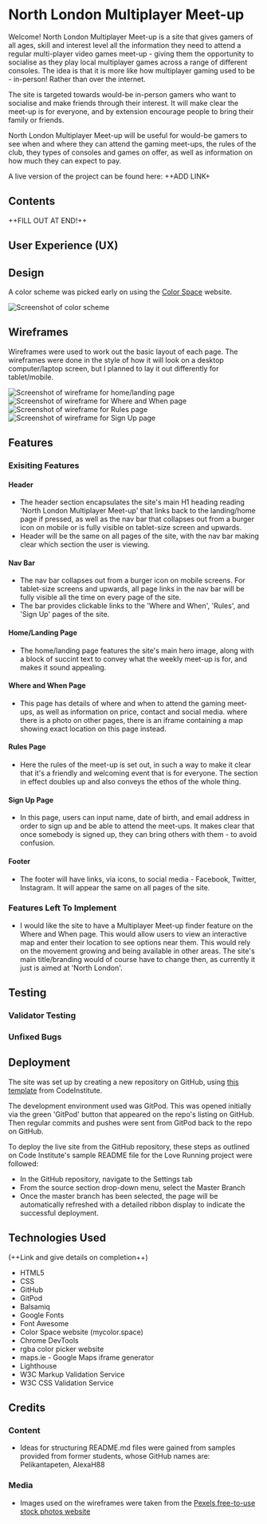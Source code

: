 # North London Multiplayer Meet-up
Welcome! North London Multiplayer Meet-up is a site that gives gamers of all ages, skill and interest level all the information they need to attend a regular multi-player video games meet-up - giving them the opportunity to socialise as they play local multiplayer games across a range of different consoles. The idea is that it is more like how multiplayer gaming used to be - in-person! Rather than over the internet.

The site is targeted towards would-be in-person gamers who want to socialise and make friends through their interest. It will make clear the meet-up is for everyone, and by extension encourage people to bring their family or friends.

North London Multiplayer Meet-up will be useful for would-be gamers to see when and where they can attend the gaming meet-ups, the rules of the club, they types of consoles and games on offer, as well as information on how much they can expect to pay.

A live version of the project can be found here: ++ADD LINK+

## Contents

++FILL OUT AT END!++

## User Experience (UX)

## Design

A color scheme was picked early on using the [Color Space](https://mycolor.space/) website.

![Screenshot of color scheme](assets/images/ColorPalette.png)

## Wireframes

Wireframes were used to work out the basic layout of each page. The wireframes were done in the style of how it will look on a desktop computer/laptop screen, but I planned to lay it out differently for tablet/mobile.

![Screenshot of wireframe for home/landing page](assets/images/Project1WireFrames/Home.png)
![Screenshot of wireframe for Where and When page](assets/images/Project1WireFrames/WhereandWhen.png)
![Screenshot of wireframe for Rules page](assets/images/Project1WireFrames/Rules.png)
![Screenshot of wireframe for Sign Up page](assets/images/Project1WireFrames/SignUp.png)

## Features

### Exisiting Features

#### Header

- The header section encapsulates the site's main H1 heading reading 'North London Multiplayer Meet-up' that links back to the landing/home page if pressed, as well as the nav bar that collapses out from a burger icon on mobile or is fully visible on tablet-size screen and upwards.
- Header will be the same on all pages of the site, with the nav bar making clear which section the user is viewing.

#### Nav Bar

- The nav bar collapses out from a burger icon on mobile screens. For tablet-size screens and upwards, all page links in the nav bar will be fully visible all the time on every page of the site. 
- The bar provides clickable links to the 'Where and When', 'Rules', and 'Sign Up' pages of the site.

#### Home/Landing Page

- The home/landing page features the site's main hero image, along with a block of succint text to convey what the weekly meet-up is for, and makes it sound appealing.

#### Where and When Page

- This page has details of where and when to attend the gaming meet-ups, as well as information on price, contact and social media. where there is a photo on other pages, there is an iframe containing a map showing exact location on this page instead.

#### Rules Page

- Here the rules of the meet-up is set out, in such a way to make it clear that it's a friendly and welcoming event that is for everyone. The section in effect doubles up and also conveys the ethos of the whole thing.

#### Sign Up Page

- In this page, users can input name, date of birth, and email address in order to sign up and be able to attend the meet-ups. It makes clear that once somebody is signed up, they can bring others with them - to avoid confusion.

#### Footer

- The footer will have links, via icons, to social media - Facebook, Twitter, Instagram. It will appear the same on all pages of the site.

### Features Left To Implement

- I would like the site to have a Multiplayer Meet-up finder feature on the Where and When page. This would allow users to view an interactive map and enter their location to see options near them. This would rely on the movement growing and being available in other areas. The site's main title/branding would of course have to change then, as currently it just is aimed at 'North London'.

## Testing

### Validator Testing

### Unfixed Bugs

## Deployment

The site was set up by creating a new repository on GitHub, using [this template](https://github.com/Code-Institute-Org/gitpod-full-template) from CodeInstitute.

The development environment used was GitPod. This was opened initially via the green 'GitPod' button that appeared on the repo's listing on GitHub. Then regular commits and pushes were sent from GitPod back to the repo on GitHub.

To deploy the live site from the GitHub repository, these steps as outlined on Code Institute's sample README file for the Love Running project were followed:
- In the GitHub repository, navigate to the Settings tab 
- From the source section drop-down menu, select the Master Branch
- Once the master branch has been selected, the page will be automatically refreshed with a detailed ribbon display to indicate the successful deployment. 

## Technologies Used

(++Link and give details on completion++)

- HTML5
- CSS
- GitHub
- GitPod
- Balsamiq
- Google Fonts
- Font Awesome
- Color Space website (mycolor.space)
- Chrome DevTools
- rgba color picker website
- maps.ie - Google Maps iframe generator
- Lighthouse
- W3C Markup Validation Service
- W3C CSS Validation Service

## Credits

### Content

- Ideas for structuring README.md files were gained from samples provided from former students, whose GitHub names are: Pelikantapeten, AlexaH88 

### Media

- Images used on the wireframes were taken from the [Pexels free-to-use stock photos website](https://www.pexels.com/)